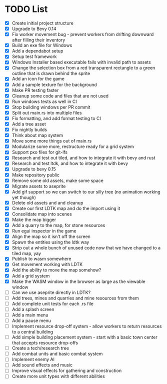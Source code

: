 # TODO List

- [x] Create initial project structure
- [x] Upgrade to Bevy 0.14
- [x] Fix worker movement bug - prevent workers from drifting downward after filling their inventory
- [x] Build an exe file for Windows
- [x] Add a dependabot setup
- [x] Setup test framework
- [x] Windows Installer based executable fails with invalid path to assets
- [x] Change the selection box from a red transparent rectangle to a green outline that is drawn behind the sprite
- [x] Add an icon for the game
- [x] Add a sample texture for the background
- [x] Make PR testing faster
- [x] Cleanup some code and files that are not used
- [x] Run windows tests as well in CI
- [x] Stop building windows per PR commit
- [x] Split out main.rs into multiple files
- [x] Fix formatting, and add format testing to CI
- [x] Add a tree asset
- [x] Fix nightly builds
- [x] Think about map system
- [x] Move some more things out of main.rs
- [x] Modularize some more, restructure ready for a grid system
- [x] Support pxo files for git-lfs
- [x] Research and test out tiled, and how to integrate it with bevy and rust
- [x] Research and test ltdk, and how to integrate it with bevy
- [x] Upgrade to bevy 0.15
- [x] Make repository public
- [x] Remove some old assets, make some space
- [x] Migrate assets to aseprite
- [x] Add gif support so we can switch to our silly tree (no animation working yet though)
- [x] Delete old assets and and cleanup
- [x] Create our first LDTK map and do the import using it
- [x] Consolidate map into scenes
- [x] Make the map bigger
- [x] Add a quarry to the map, for stone resources
- [x] Run egui inspector in the game
- [x] Align the map so it isn't off the screen
- [x] Spawn the entities using the ldtk way
- [x] Strip out a whole bunch of unused code now that we have changed to a tiled map, yay
- [x] Publish to wasm somewhere
- [x] Get movement working with LDTK
- [x] Add the ability to move the map somehow?
- [x] Add a grid system
- [x] Make the WASM window in the browser as large as the viewable window
- [ ] Can we use aseprite directly in LDTK?
- [ ] Add trees, mines and quarries and mine resources from them
- [ ] Add complete unit tests for each .rs file
- [ ] Add a splash screen
- [ ] Add a main menu
- [ ] Add a pause menu
- [ ] Implement resource drop-off system - allow workers to return resources to a central building
- [ ] Add simple building placement system - start with a basic town center that accepts resource drop-offs
- [ ] Create a tech/research tree
- [ ] Add combat units and basic combat system
- [ ] Implement enemy AI
- [ ] Add sound effects and music
- [ ] Improve visual effects for gathering and construction
- [ ] Create more unit types with different abilities
